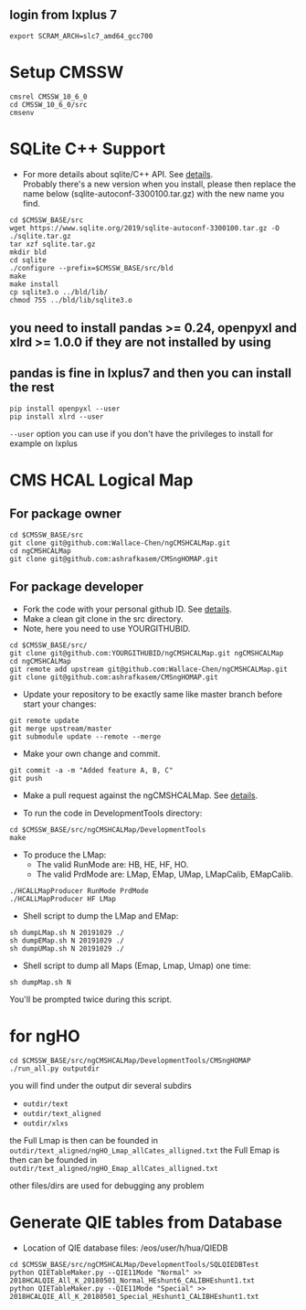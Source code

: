 ## login from lxplus 7 

```
export SCRAM_ARCH=slc7_amd64_gcc700
```
# Setup CMSSW
```
cmsrel CMSSW_10_6_0
cd CMSSW_10_6_0/src
cmsenv
```

# SQLite C++ Support
- For more details about sqlite/C++ API. See [details](https://www.sqlite.org/download.html). <br />
Probably there's a new version when you install, please then replace the name below (sqlite-autoconf-3300100.tar.gz) with the new name you find.
```
cd $CMSSW_BASE/src
wget https://www.sqlite.org/2019/sqlite-autoconf-3300100.tar.gz -O ./sqlite.tar.gz
tar xzf sqlite.tar.gz
mkdir bld
cd sqlite
./configure --prefix=$CMSSW_BASE/src/bld 
make
make install
cp sqlite3.o ../bld/lib/
chmod 755 ../bld/lib/sqlite3.o
```

## you need to install pandas >= 0.24, openpyxl and xlrd >= 1.0.0 if they are not installed by using

## pandas is fine in lxplus7 and then you can install the rest

```
pip install openpyxl --user
pip install xlrd --user
```
`--user` option you can use if you don't have the privileges to install for example on lxplus

# CMS HCAL Logical Map
## For package owner
```
cd $CMSSW_BASE/src
git clone git@github.com:Wallace-Chen/ngCMSHCALMap.git
cd ngCMSHCALMap
git clone git@github.com:ashrafkasem/CMSngHOMAP.git
```

## For package developer
- Fork the code with your personal github ID. See [details](https://help.github.com/articles/fork-a-repo/). <br />
- Make a clean git clone in the src directory. <br />
- Note, here you need to use YOURGITHUBID. <br />
```
cd $CMSSW_BASE/src/
git clone git@github.com:YOURGITHUBID/ngCMSHCALMap.git ngCMSHCALMap
cd ngCMSHCALMap
git remote add upstream git@github.com:Wallace-Chen/ngCMSHCALMap.git
git clone git@github.com:ashrafkasem/CMSngHOMAP.git
```

- Update your repository to be exactly same like master branch before start your changes: <br />
```
git remote update
git merge upstream/master
git submodule update --remote --merge
```

- Make your own change and commit. <br />
```
git commit -a -m "Added feature A, B, C"
git push
```

- Make a pull request against the ngCMSHCALMap. See [details](https://help.github.com/articles/using-pull-requests/).<br />

- To run the code in DevelopmentTools directory:<br />

```
cd $CMSSW_BASE/src/ngCMSHCALMap/DevelopmentTools
make
```
<!---
- To analyze the LMap:<br />

```
./HCALLMapAnalyzer RunMode
```
The valid RunMode are: HBHEHFVME, HBHEHFuTCA, HOVME, ngHEuTCA, ngHFuTCA.<br />
Plots To be fixed: HBHE VME FE vs BE plot, crate 0 not showed, fpga how to show in letter?<br />
-->

- To produce the LMap:<br />
  - The valid RunMode are: HB, HE, HF, HO.<br />                                                                                                                                                            
  - The valid PrdMode are: LMap, EMap, UMap, LMapCalib, EMapCalib.<br />
<!---
  - The valid PrdMode are: LMap, EMap, FMap, HT, LMapCalib, EMapCalib.<br />
-->
```
./HCALLMapProducer RunMode PrdMode
./HCALLMapProducer HF LMap
```

- Shell script to dump the LMap and EMap:<br />
```
sh dumpLMap.sh N 20191029 ./
sh dumpEMap.sh N 20191029 ./
sh dumpUMap.sh N 20191029 ./
```

- Shell script to dump all Maps (Emap, Lmap, Umap) one time:<br />
```
sh dumpMap.sh N
```
You'll be prompted twice during this script.

# for ngHO
```
cd $CMSSW_BASE/src/ngCMSHCALMap/DevelopmentTools/CMSngHOMAP
./run_all.py outputdir
```
you will find under the output dir several subdirs 
- `outdir/text`
- `outdir/text_aligned`
- `outdir/xlxs`

the Full Lmap is then can be founded in `outdir/text_aligned/ngHO_Lmap_allCates_alligned.txt`
the Full Emap is then can be founded in `outdir/text_aligned/ngHO_Emap_allCates_alligned.txt`

other files/dirs are used for debugging any problem


<!---
# Data visualization
- plotly installation and setup
```
pip install --install-option="--prefix=$CMSSW_BASE/python" plotly
python
import plotly
plotly.tools.set_credentials_file(username='DemoAccount', api_key='lr1c37zw81')
```

# Test of GUI
```
javac frm.java
java frm
```

# Documnetation
```
doxygen -g Doxyfile
doxygen Doxyfile
cd latex
make
```

# Pandas Test
- To read xls file and dump Emap directly:<br />
```
cd $CMSSW_BASE/src/ngCMSHCALMap/DevelopmentTools/PandasTest
pip install --install-option="--prefix=$CMSSW_BASE/python" xlrd
export PYTHONPATH=$CMSSW_BASE/python/lib/python2.6/site-packages:$PYTHONPATH
python DumpEMapfromCalib.py >> HCALEmapCALIB_J.txt
```
-->

# Generate QIE tables from Database
- Location of QIE database files: /eos/user/h/hua/QIEDB<br />
```
cd $CMSSW_BASE/src/ngCMSHCALMap/DevelopmentTools/SQLQIEDBTest
python QIETableMaker.py --QIE11Mode "Normal" >> 2018HCALQIE_All_K_20180501_Normal_HEshunt6_CALIBHEshunt1.txt
python QIETableMaker.py --QIE11Mode "Special" >> 2018HCALQIE_All_K_20180501_Special_HEshunt1_CALIBHEshunt1.txt
```

